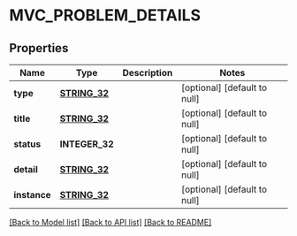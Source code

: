 # MVC_PROBLEM_DETAILS

## Properties
Name | Type | Description | Notes
------------ | ------------- | ------------- | -------------
**type** | [**STRING_32**](STRING_32.md) |  | [optional] [default to null]
**title** | [**STRING_32**](STRING_32.md) |  | [optional] [default to null]
**status** | **INTEGER_32** |  | [optional] [default to null]
**detail** | [**STRING_32**](STRING_32.md) |  | [optional] [default to null]
**instance** | [**STRING_32**](STRING_32.md) |  | [optional] [default to null]

[[Back to Model list]](../README.md#documentation-for-models) [[Back to API list]](../README.md#documentation-for-api-endpoints) [[Back to README]](../README.md)


